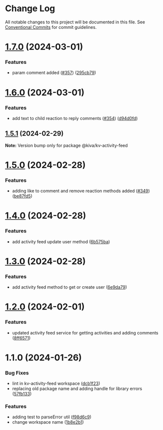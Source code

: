 # Change Log

All notable changes to this project will be documented in this file.
See [Conventional Commits](https://conventionalcommits.org) for commit guidelines.

# [1.7.0](https://github.com/kiva/kv-ui-elements/compare/@kiva/kv-activity-feed@1.6.0...@kiva/kv-activity-feed@1.7.0) (2024-03-01)


### Features

* param comment added ([#357](https://github.com/kiva/kv-ui-elements/issues/357)) ([295cb79](https://github.com/kiva/kv-ui-elements/commit/295cb79f0ff476ce2ceaf5e1fdd57475ddb7c508))





# [1.6.0](https://github.com/kiva/kv-ui-elements/compare/@kiva/kv-activity-feed@1.5.1...@kiva/kv-activity-feed@1.6.0) (2024-03-01)


### Features

* add text to child reaction to reply comments ([#354](https://github.com/kiva/kv-ui-elements/issues/354)) ([d94d0fd](https://github.com/kiva/kv-ui-elements/commit/d94d0fdbefc33162b665207d20d3e3c26d5106a9))





## [1.5.1](https://github.com/kiva/kv-ui-elements/compare/@kiva/kv-activity-feed@1.5.0...@kiva/kv-activity-feed@1.5.1) (2024-02-29)

**Note:** Version bump only for package @kiva/kv-activity-feed





# [1.5.0](https://github.com/kiva/kv-ui-elements/compare/@kiva/kv-activity-feed@1.4.0...@kiva/kv-activity-feed@1.5.0) (2024-02-28)


### Features

* adding like to comment and remove reaction methods added ([#349](https://github.com/kiva/kv-ui-elements/issues/349)) ([be87fd5](https://github.com/kiva/kv-ui-elements/commit/be87fd55b504ce88a23e9c72acd354291a8b5a5f))





# [1.4.0](https://github.com/kiva/kv-ui-elements/compare/@kiva/kv-activity-feed@1.3.0...@kiva/kv-activity-feed@1.4.0) (2024-02-28)


### Features

* add activity feed update user method ([6b575ba](https://github.com/kiva/kv-ui-elements/commit/6b575bacf18e9b966a135bd2e188059567b87d66))





# [1.3.0](https://github.com/kiva/kv-ui-elements/compare/@kiva/kv-activity-feed@1.2.0...@kiva/kv-activity-feed@1.3.0) (2024-02-28)


### Features

* add activity feed method to get or create user ([6e9da79](https://github.com/kiva/kv-ui-elements/commit/6e9da79f7303ab1335564bf2f7dbee8c5db7ce28))





# [1.2.0](https://github.com/kiva/kv-ui-elements/compare/@kiva/kv-activity-feed@1.1.0...@kiva/kv-activity-feed@1.2.0) (2024-02-01)


### Features

* updated activity feed service for getting activities and adding comments ([8ff6571](https://github.com/kiva/kv-ui-elements/commit/8ff657165a9b258dd4996cea4968364dd9a16062))





# 1.1.0 (2024-01-26)


### Bug Fixes

* lint in kv-activity-feed workspace ([dcb1f23](https://github.com/kiva/kv-ui-elements/commit/dcb1f23d4288de2ac9eb1e456818620cb4b86149))
* replacing old package name and adding handle for library errors ([57fb133](https://github.com/kiva/kv-ui-elements/commit/57fb133ff047f36502e06c6d3d136cf269d16ed6))


### Features

* adding test to parseError util ([f98d6c9](https://github.com/kiva/kv-ui-elements/commit/f98d6c96eabaee02f77efb1f400ab6795ce673af))
* change workspace name ([1b8e2b1](https://github.com/kiva/kv-ui-elements/commit/1b8e2b129e47c64a62778b8be226567b745a7fba))
